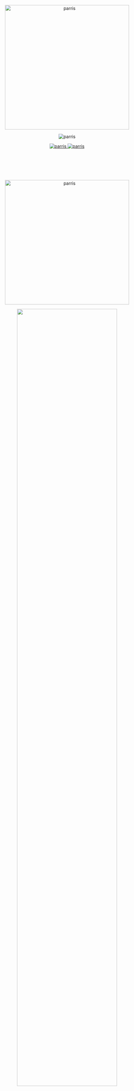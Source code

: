  <p align="center">
  <img src="https://i.imgur.com/dIhlatA.png" alt="parris" width="400">
</p>

  <p align="center">
  <img src="https://readme-typing-svg.herokuapp.com?font=segoe+UI&color=FFFFFF&size=30&width=500&height=50&center=true&lines=Hello+there!+%F0%9F%91%8B;Welcome+to+my+GitHub+page;I'm+Faris0520%F0%9F%95%B5%EF%B8%8F%E2%80%8D%E2%99%80%EF%B8%8F" alt="parris">
</p>

 <p align="center" style="margin-bottom:100px">
  <a href="http://github.com/faris0520" target="_blank">
  <img src="http://komarev.com/ghpvc/?username=Faris0520&label=Pengunjung" alt="parris"> 
  </a>
  <a href="https://wakatime.com/@2480fa13-8879-4855-99ec-1923fd9e96e6" target="_blank">
  <img src="https://wakatime.com/badge/user/2480fa13-8879-4855-99ec-1923fd9e96e6.svg" alt="parris">
  </a>
</p>

 <p align="center"  style="margin-top:100px">
  <a href="https://discord.com/users/695817459206324265" target="_blank">
  <img src="https://discord.c99.nl/widget/theme-4/695817459206324265.png" alt="parris" width="400">
  </a>
</p>

  <!-- <h6># dark mode recommended #</h6> -->
 <p align="center" style="margin-bottom: 20px">
   <img src="https://holopin.me/faris0520" width="80%">
 </p>
  <p align="center" style="margin-bottom: 20px">
   <img src="https://lastfm-recently-played.vercel.app/api?user=Faris0520&count=3">
<!--  ![](https://spotify-github-profile.vercel.app/api/view?uid=7hkshek1gjho1dqys0x17jti7&cover_image=true&theme=natemoo-re)-->

<!-- ![](https://holopin.me/faris0520) -->
</p>
<details>
 <summary>GitHub Stats</summary>
    
 
  ![](https://github-readme-streak-stats.herokuapp.com/?user=Faris0520&theme=github-dark&hide_border=true)
 
  ![](https://github-readme-stats.vercel.app/api?username=faris0520&show_icons=true&theme=github_dark&count_private=true&hide_border=true)
  
  ![](https://github-readme-stats.vercel.app/api/top-langs/?username=Faris0520&theme=github_dark&layout=compact&hide_border=true)
 

  
 <!--
 ![](https://github-readme-stats.vercel.app/api/wakatime/?username=Faris0520&theme=github_dark&layout=compact)
  -->
  </details>
 
